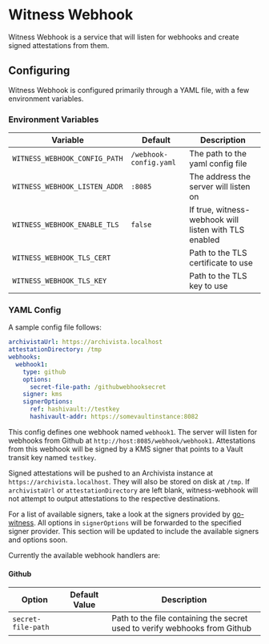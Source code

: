 # Witness Webhook

Witness Webhook is a service that will listen for webhooks and create signed attestations from them.

## Configuring

Witness Webhook is configured primarily through a YAML file, with a few environment variables.

### Environment Variables

| Variable | Default | Description |
| -------- | ------- | ----------- |
| `WITNESS_WEBHOOK_CONFIG_PATH` | `/webhook-config.yaml` | The path to the yaml config file |
| `WITNESS_WEBHOOK_LISTEN_ADDR` | `:8085` | The address the server will listen on |
| `WITNESS_WEBHOOK_ENABLE_TLS`  | `false` | If true, witness-webhook will listen with TLS enabled |
| `WITNESS_WEBHOOK_TLS_CERT`    | ` ` | Path to the TLS certificate to use |
| `WITNESS_WEBHOOK_TLS_KEY`     | ` ` | Path to the TLS key to use |

### YAML Config

A sample config file follows:

```yaml
archivistaUrl: https://archivista.localhost
attestationDirectory: /tmp
webhooks:
  webhook1:
    type: github
    options:
      secret-file-path: /githubwebhooksecret
    signer: kms
    signerOptions:
      ref: hashivault://testkey
      hashivault-addr: https://somevaultinstance:8082
```

This config defines one webhook named `webhook1`. The server will listen for webhooks from Github at `http://host:8085/webhook/webhook1`. Attestations from this webhook will be signed by a KMS signer that points to a Vault transit key named `testkey`.

Signed attestations will be pushed to an Archivista instance at `https://archivista.localhost`. They will also be stored on disk at `/tmp`. If `archivistaUrl` or `attestationDirectory` are left blank, witness-webhook will not attempt to output attestations to the respective destinations.

For a list of available signers, take a look at the signers provided by [go-witness](https://github.com/in-toto/go-witness). All options in `signerOptions` will be forwarded to the specified signer provider. This section will be updated to include the available signers and options soon.

Currently the available webhook handlers are:

#### Github

| Option | Default Value | Description |
| ------ | ------------- | ----------- |
| `secret-file-path` | | Path to the file containing the secret used to verify webhooks from Github |
